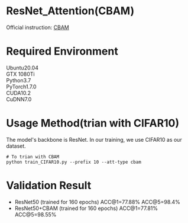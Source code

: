 # ResNet_Attention(CBAM)

Official instruction: [CBAM](https://arxiv.org/abs/1807.06521)

# Required Environment
Ubuntu20.04  
GTX 1080Ti  
Python3.7  
PyTorch1.7.0  
CUDA10.2  
CuDNN7.0

# Usage Method(trian with CIFAR10)
The model's backbone is ResNet. In our training, we use CIFAR10 as our dataset.  
```
# To trian with CBAM  
python train_CIFAR10.py --prefix 10 --att-type cbam  
```
# Validation Result
* ResNet50      (trained for 160 epochs) ACC@1=77.88% ACC@5=98.4%
* ResNet50+CBAM (trained for 160 epochs) ACC@1=77.81% ACC@5=98.55%
